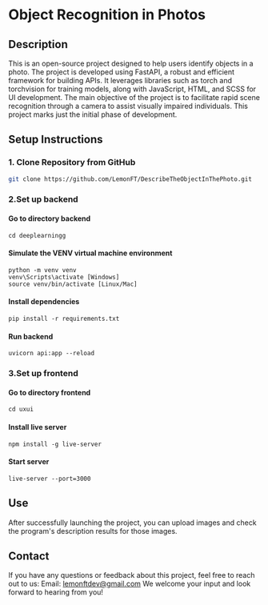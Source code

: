 # Object Recognition in Photos

## Description
This is an open-source project designed to help users identify objects in a photo. The project is developed using FastAPI, a robust and efficient framework for building APIs. It leverages libraries such as torch and torchvision for training models, along with JavaScript, HTML, and SCSS for UI development. The main objective of the project is to facilitate rapid scene recognition through a camera to assist visually impaired individuals. This project marks just the initial phase of development.

## Setup Instructions

### 1. Clone Repository from GitHub
```sh
git clone https://github.com/LemonFT/DescribeTheObjectInThePhoto.git
```
### 2.Set up backend

#### Go to directory backend
```
cd deeplearningg
```
#### Simulate the VENV virtual machine environment
```
python -m venv venv
venv\Scripts\activate [Windows]
source venv/bin/activate [Linux/Mac]
```
#### Install dependencies
```
pip install -r requirements.txt
```
#### Run backend
```
uvicorn api:app --reload
```
### 3.Set up frontend
#### Go to directory frontend
```
cd uxui
```
#### Install live server
```
npm install -g live-server
```
#### Start server
```
live-server --port=3000
```
## Use
After successfully launching the project, you can upload images and check the program's description results for those images.
## Contact 
If you have any questions or feedback about this project, feel free to reach out to us:
Email: lemonftdev@gmail.com
We welcome your input and look forward to hearing from you!

